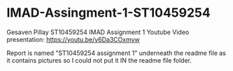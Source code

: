 # IMAD-Assingment-1-ST10459254
Gesaven Pillay ST10459254 IMAD Assignment 1
Youtube Video presentation: https://youtu.be/v6Da3COxmyw

Report is named "ST10459254 assignment 1" underneath the readme file as it contains pictures so I could not put it IN the readme file folder. 
